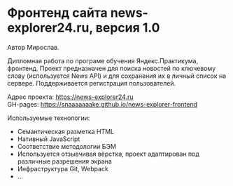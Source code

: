 # Фронтенд сайта news-explorer24.ru, версия 1.0
Автор Мирослав.

Дипломная работа по програме обучения Яндекс.Практикума, фронтенд. Проект предназначен для поиска новостей по ключевому слову (используется News API) и для сохранения их в личный список на сервере. Поддерживается регистрация пользователей.

Адрес проекта: https://news-explorer24.ru  
GH-pages: https://snaaaaaaake.github.io/news-explorer-frontend

Используемые технологии:
* Семантическая  разметка HTML
* Нативный JavaScript
* Соответствие методологии БЭМ
* Используется отзывчивая вёрстка, проект адаптирован под различные разрешения экрана
* Инфраструктура Git, Webpack
* ...


